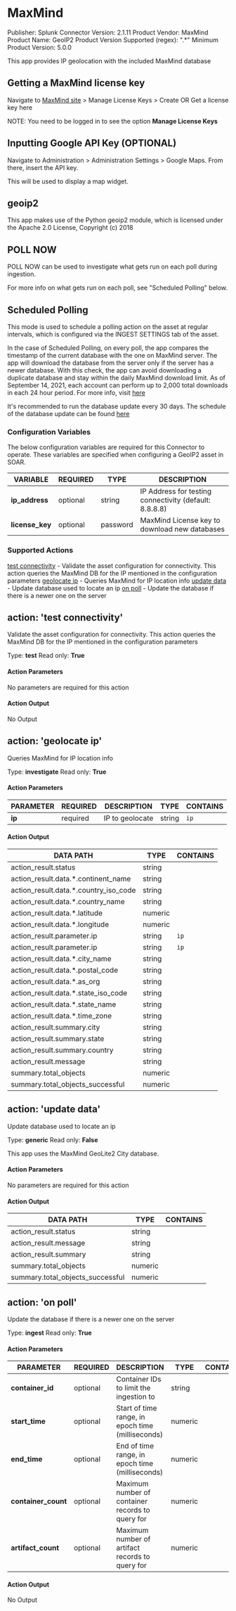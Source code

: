 [comment]: # "Auto-generated SOAR connector documentation"
# MaxMind

Publisher: Splunk
Connector Version: 2\.1\.11
Product Vendor: MaxMind
Product Name: GeoIP2
Product Version Supported (regex): "\.\*"
Minimum Product Version: 5\.0\.0

This app provides IP geolocation with the included MaxMind database

[comment]: # " File: readme.md"
[comment]: # "Copyright (c) 2016-2020 Splunk Inc."
[comment]: # ""
[comment]: # "Licensed under the Apache License, Version 2.0 (the 'License');"
[comment]: # "you may not use this file except in compliance with the License."
[comment]: # "You may obtain a copy of the License at"
[comment]: # ""
[comment]: # "    http://www.apache.org/licenses/LICENSE-2.0"
[comment]: # ""
[comment]: # "Unless required by applicable law or agreed to in writing, software distributed under"
[comment]: # "the License is distributed on an 'AS IS' BASIS, WITHOUT WARRANTIES OR CONDITIONS OF ANY KIND,"
[comment]: # "either express or implied. See the License for the specific language governing permissions"
[comment]: # "and limitations under the License."
[comment]: # ""
## Getting a MaxMind license key

Navigate to [MaxMind site](https://www.maxmind.com/) \> Manage License Keys \> Create OR Get a
license key here

NOTE: You need to be logged in to see the option **Manage License Keys**

## Inputting Google API Key (OPTIONAL)

Navigate to Administration \> Administration Settings \> Google Maps. From there, insert the API
key.

This will be used to display a map widget.

## geoip2

This app makes use of the Python geoip2 module, which is licensed under the Apache 2.0 License,
Copyright (c) 2018

## POLL NOW

POLL NOW can be used to investigate what gets run on each poll during ingestion.

For more info on what gets run on each poll, see "Scheduled Polling" below.

## Scheduled Polling

This mode is used to schedule a polling action on the asset at regular intervals, which is
configured via the INGEST SETTINGS tab of the asset.

In the case of Scheduled Polling, on every poll, the app compares the timestamp of the current
database with the one on MaxMind server. The app will download the database from the server only if
the server has a newer database. With this check, the app can avoid downloading a duplicate database
and stay within the daily MaxMind download limit. As of September 14, 2021, each account can perform
up to 2,000 total downloads in each 24 hour period. For more info, visit
[here](https://support.maxmind.com/geoip-faq/databases-and-database-updates/is-there-a-limit-to-how-often-i-can-download-a-database-from-my-maxmind-account/)

It's recommended to run the database update every 30 days. The schedule of the database update can
be found
[here](https://support.maxmind.com/geoip-faq/databases-and-database-updates/how-often-should-i-purchase-geoip2-or-geoip-legacy-database-updates/)


### Configuration Variables
The below configuration variables are required for this Connector to operate.  These variables are specified when configuring a GeoIP2 asset in SOAR.

VARIABLE | REQUIRED | TYPE | DESCRIPTION
-------- | -------- | ---- | -----------
**ip\_address** |  optional  | string | IP Address for testing connectivity \(default\: 8\.8\.8\.8\)
**license\_key** |  optional  | password | MaxMind License key to download new databases

### Supported Actions
[test connectivity](#action-test-connectivity) - Validate the asset configuration for connectivity\. This action queries the MaxMind DB for the IP mentioned in the configuration parameters
[geolocate ip](#action-geolocate-ip) - Queries MaxMind for IP location info
[update data](#action-update-data) - Update database used to locate an ip
[on poll](#action-on-poll) - Update the database if there is a newer one on the server

## action: 'test connectivity'
Validate the asset configuration for connectivity\. This action queries the MaxMind DB for the IP mentioned in the configuration parameters

Type: **test**
Read only: **True**

#### Action Parameters
No parameters are required for this action

#### Action Output
No Output

## action: 'geolocate ip'
Queries MaxMind for IP location info

Type: **investigate**
Read only: **True**

#### Action Parameters
PARAMETER | REQUIRED | DESCRIPTION | TYPE | CONTAINS
--------- | -------- | ----------- | ---- | --------
**ip** |  required  | IP to geolocate | string |  `ip`

#### Action Output
DATA PATH | TYPE | CONTAINS
--------- | ---- | --------
action\_result\.status | string |
action\_result\.data\.\*\.continent\_name | string |
action\_result\.data\.\*\.country\_iso\_code | string |
action\_result\.data\.\*\.country\_name | string |
action\_result\.data\.\*\.latitude | numeric |
action\_result\.data\.\*\.longitude | numeric |
action\_result\.parameter\.ip | string |  `ip`
action\_result\.parameter\.ip | string |  `ip`
action\_result\.data\.\*\.city\_name | string |
action\_result\.data\.\*\.postal\_code | string |
action\_result\.data\.\*\.as\_org | string |
action\_result\.data\.\*\.state\_iso\_code | string |
action\_result\.data\.\*\.state\_name | string |
action\_result\.data\.\*\.time\_zone | string |
action\_result\.summary\.city | string |
action\_result\.summary\.state | string |
action\_result\.summary\.country | string |
action\_result\.message | string |
summary\.total\_objects | numeric |
summary\.total\_objects\_successful | numeric |

## action: 'update data'
Update database used to locate an ip

Type: **generic**
Read only: **False**

This app uses the MaxMind GeoLite2 City database\.

#### Action Parameters
No parameters are required for this action

#### Action Output
DATA PATH | TYPE | CONTAINS
--------- | ---- | --------
action\_result\.status | string |
action\_result\.message | string |
action\_result\.summary | string |
summary\.total\_objects | numeric |
summary\.total\_objects\_successful | numeric |

## action: 'on poll'
Update the database if there is a newer one on the server

Type: **ingest**
Read only: **True**

#### Action Parameters
PARAMETER | REQUIRED | DESCRIPTION | TYPE | CONTAINS
--------- | -------- | ----------- | ---- | --------
**container\_id** |  optional  | Container IDs to limit the ingestion to | string |
**start\_time** |  optional  | Start of time range, in epoch time \(milliseconds\) | numeric |
**end\_time** |  optional  | End of time range, in epoch time \(milliseconds\) | numeric |
**container\_count** |  optional  | Maximum number of container records to query for | numeric |
**artifact\_count** |  optional  | Maximum number of artifact records to query for | numeric |

#### Action Output
No Output
